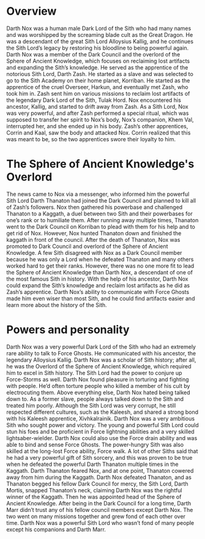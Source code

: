# Overview

Darth Nox was a human male Dark Lord of the Sith who had many names and was worshipped by the screaming blade cult as the Great Dragon.
He was a descendant of the great Sith Lord Alloysius Kallig, and he continues the Sith Lord’s legacy by restoring his bloodline to being powerful again.
Darth Nox was a member of the Dark Council and the overlord of the Sphere of Ancient Knowledge, which focuses on reclaiming lost artifacts and expanding the Sith’s knowledge.
He served as the apprentice of the notorious Sith Lord, Darth Zash.
He started as a slave and was selected to go to the Sith Academy on their home planet, Korriban.
He started as the apprentice of the cruel Overseer, Harkun, and eventually met Zash, who took him in.
Zash sent him on various missions to reclaim lost artifacts of the legendary Dark Lord of the Sith, Tulak Hord.
Nox encountered his ancestor, Kallig, and started to drift away from Zash.
As a Sith Lord, Nox was very powerful, and after Zash performed a special ritual, which was supposed to transfer her spirit to Nox’s body, Nox’s companion, Khem Val, interrupted her, and she ended up in his body.
Zash’s other apprentices, Corrin and Kaal, saw the body and attacked Nox.
Corrin realized that this was meant to be, so the two apprentices swore their loyalty to him.

# The Sphere of Ancient Knowledge's Overlord

The news came to Nox via a messenger, who informed him the powerful Sith Lord Darth Thanaton had joined the Dark Council and planned to kill all of Zash’s followers.
Nox then gathered his powerbase and challenged Thanaton to a Kaggath, a duel between two Sith and their powerbases for one’s rank or to humiliate them.
After running away multiple times, Thanaton went to the Dark Council on Korriban to plead with them for his help and to get rid of Nox.
However, Nox hunted Thanaton down and finished the kaggath in front of the council.
After the death of Thanaton, Nox was promoted to Dark Council and overlord of the Sphere of Ancient Knowledge.
A few Sith disagreed with Nox as a Dark Council member because he was only a Lord when he defeated Thanaton and many others worked hard to get their ranks.
However, there was no one more fit to lead the Sphere of Ancient Knowledge than Darth Nox, a descendant of one of the most famous Sith in history.
With the help of his ancestor, Darth Nox could expand the Sith’s knowledge and reclaim lost artifacts as he did as Zash’s apprentice.
Darth Nox’s ability to communicate with Force Ghosts made him even wiser than most Sith, and he could find artifacts easier and learn more about the history of the Sith.

# Powers and personality

Darth Nox was a very powerful Dark Lord of the Sith who had an extremely rare ability to talk to Force Ghosts.
He communicated with his ancestor, the legendary Alloysius Kallig.
Darth Nox was a scholar of Sith history; after all, he was the Overlord of the Sphere of Ancient Knowledge, which required him to excel in Sith history.
The Sith Lord had the power to conjure up Force-Storms as well.
Darth Nox found pleasure in torturing and fighting with people.
He’d often torture people who killed a member of his cult by electrocuting them.
Above everything else, Darth Nox hated being talked down to.
As a former slave, people always talked down to the Sith and treated him poorly.
Although the Sith Lord was very corrupt, he still respected different cultures, such as the Kaleesh, and shared a strong bond with his Kaleesh apprentice, Xivhkalrainik.
Darth Nox was a very ambitious Sith who sought power and victory.
The young and powerful Sith Lord could stun his foes and be proficient in Force lightning abilities and a very skilled lightsaber-wielder.
Darth Nox could also use the Force drain ability and was able to bind and sense Force Ghosts.
The power-hungry Sith was also skilled at the long-lost Force ability, Force walk.
A lot of other Siths said that he had a very powerful gift of Sith sorcery, and this was proven to be true when he defeated the powerful Darth Thanaton multiple times in the Kaggath.
Darth Thanaton feared Nox, and at one point, Thanaton cowered away from him during the Kaggath.
Darth Nox defeated Thanaton, and as Thanaton begged his fellow Dark Council for mercy, the Sith Lord, Darth Mortis, snapped Thanaton’s neck, claiming Darth Nox was the rightful winner of the Kaggath.
Then he was appointed head of the Sphere of Ancient Knowledge.
After being in the Dark Council for a long time, Darth Marr didn’t trust any of his fellow council members except Darth Nox.
The two went on many missions together and grew fond of each other over time.
Darth Nox was a powerful Sith Lord who wasn’t fond of many people except his companions and Darth Marr.
